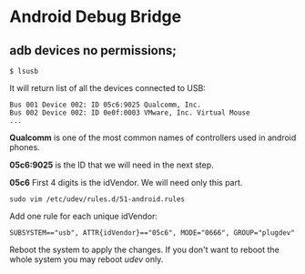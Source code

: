 
# Android Debug Bridge

## adb devices no permissions;

    $ lsusb

It will return list of all the devices connected to USB:

    Bus 001 Device 002: ID 05c6:9025 Qualcomm, Inc.
    Bus 002 Device 002: ID 0e0f:0003 VMware, Inc. Virtual Mouse
    ...

**Qualcomm** is one of the most common names of controllers used in android phones. 

**05c6:9025** is the ID that we will need in the next step.

**05c6** First 4 digits is the idVendor. We will need only this part.

    sudo vim /etc/udev/rules.d/51-android.rules 

Add one rule for each unique idVendor:

    SUBSYSTEM=="usb", ATTR{idVendor}=="05c6", MODE="0666", GROUP="plugdev"

Reboot the system to apply the changes. If you don't want to reboot the whole system you may reboot *udev* only.